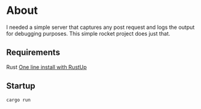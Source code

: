 # About

I needed a simple server that captures any post request and logs the output for debugging purposes. This simple rocket project does just that.

## Requirements

Rust
[One line install with RustUp](https://rustup.rs/)

## Startup

```shell
cargo run
```
